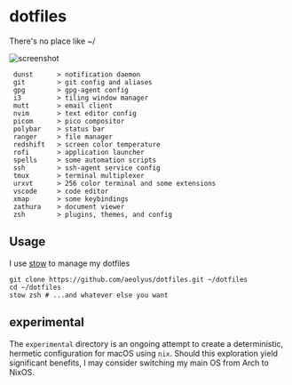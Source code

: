 # dotfiles

There's no place like ~/

![screenshot](https://i.imgur.com/TeOS6uh.png)

```
 dunst      > notification daemon
 git        > git config and aliases
 gpg        > gpg-agent config
 i3         > tiling window manager
 mutt       > email client
 nvim       > text editor config
 picom      > pico compositor
 polybar    > status bar
 ranger     > file manager
 redshift   > screen color temperature
 rofi       > application launcher
 spells     > some automation scripts
 ssh        > ssh-agent service config
 tmux       > terminal multiplexer
 urxvt      > 256 color terminal and some extensions
 vscode     > code editor
 xmap       > some keybindings
 zathura    > document viewer
 zsh        > plugins, themes, and config
 ```

## Usage

I use [stow](https://www.gnu.org/software/stow/) to manage my dotfiles
```
git clone https://github.com/aeolyus/dotfiles.git ~/dotfiles
cd ~/dotfiles
stow zsh # ...and whatever else you want
```

## experimental

The `experimental` directory is an ongoing attempt to create a
deterministic, hermetic configuration for macOS using `nix`. Should this
exploration yield significant benefits, I may consider switching my main OS
from Arch to NixOS.
